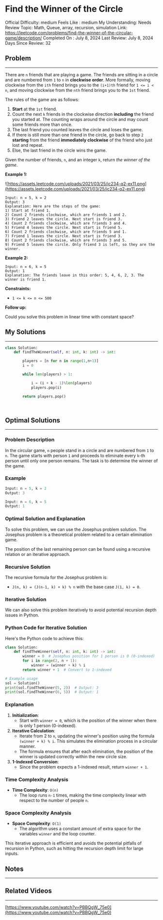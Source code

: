 # Find the Winner of the Circle

Official Difficulty: medium
Feels Like : medium
My Understanding: Needs Review
Topic: Math, Queue, array, recursion, simulation
Link: https://leetcode.com/problems/find-the-winner-of-the-circular-game/description/
Completed On : July 8, 2024
Last Review: July 8, 2024
Days Since Review: 32

## Problem

---

There are `n` friends that are playing a game. The friends are sitting in a circle and are numbered from `1` to `n` in **clockwise order**. More formally, moving clockwise from the `ith` friend brings you to the `(i+1)th` friend for `1 <= i < n`, and moving clockwise from the `nth` friend brings you to the `1st` friend.

The rules of the game are as follows:

1. **Start** at the `1st` friend.
2. Count the next `k` friends in the clockwise direction **including** the friend you started at. The counting wraps around the circle and may count some friends more than once.
3. The last friend you counted leaves the circle and loses the game.
4. If there is still more than one friend in the circle, go back to step `2` **starting** from the friend **immediately clockwise** of the friend who just lost and repeat.
5. Else, the last friend in the circle wins the game.

Given the number of friends, `n`, and an integer `k`, return *the winner of the game*.

**Example 1:**

![https://assets.leetcode.com/uploads/2021/03/25/ic234-q2-ex11.png](https://assets.leetcode.com/uploads/2021/03/25/ic234-q2-ex11.png)

```
Input: n = 5, k = 2
Output: 3
Explanation: Here are the steps of the game:
1) Start at friend 1.
2) Count 2 friends clockwise, which are friends 1 and 2.
3) Friend 2 leaves the circle. Next start is friend 3.
4) Count 2 friends clockwise, which are friends 3 and 4.
5) Friend 4 leaves the circle. Next start is friend 5.
6) Count 2 friends clockwise, which are friends 5 and 1.
7) Friend 1 leaves the circle. Next start is friend 3.
8) Count 2 friends clockwise, which are friends 3 and 5.
9) Friend 5 leaves the circle. Only friend 3 is left, so they are the winner.
```

**Example 2:**

```
Input: n = 6, k = 5
Output: 1
Explanation: The friends leave in this order: 5, 4, 6, 2, 3. The winner is friend 1.

```

**Constraints:**

- `1 <= k <= n <= 500`

**Follow up:**

Could you solve this problem in linear time with constant space?

## My Solutions

---

```python
class Solution:
    def findTheWinner(self, n: int, k: int) -> int:

        players = [n for n in range(1,n+1)]
        i = 0

        while len(players) > 1:

            i = (i + k - 1)%len(players)
            players.pop(i)

        return players.pop()
      
```

```python

```

## Optimal Solutions

---

### Problem Description

In the circular game, `n` people stand in a circle and are numbered from `1` to `n`. The game starts with person `1` and proceeds to eliminate every `k`-th person until only one person remains. The task is to determine the winner of the game.

### Example

```python
Input: n = 5, k = 2
Output: 3

Input: n = 6, k = 5
Output: 1
```

### Optimal Solution and Explanation

To solve this problem, we can use the Josephus problem solution. The Josephus problem is a theoretical problem related to a certain elimination game.

The position of the last remaining person can be found using a recursive relation or an iterative approach.

### Recursive Solution

The recursive formula for the Josephus problem is:

- `J(n, k) = (J(n-1, k) + k) % n` with the base case `J(1, k) = 0`.

### Iterative Solution

We can also solve this problem iteratively to avoid potential recursion depth issues in Python.

### Python Code for Iterative Solution

Here's the Python code to achieve this:

```python
class Solution:
    def findTheWinner(self, n: int, k: int) -> int:
        winner = 0  # Josephus position for 1 person is 0 (0-indexed)
        for i in range(2, n + 1):
            winner = (winner + k) % i
        return winner + 1  # Convert to 1-indexed

# Example usage
sol = Solution()
print(sol.findTheWinner(5, 2))  # Output: 3
print(sol.findTheWinner(6, 5))  # Output: 1
```

### Explanation

1. **Initialization**:
    - Start with `winner = 0`, which is the position of the winner when there is only 1 person (0-indexed).
2. **Iterative Calculation**:
    - Iterate from 2 to `n`, updating the winner's position using the formula `(winner + k) % i`. This simulates the elimination process in a circular manner.
    - The formula ensures that after each elimination, the position of the winner is updated correctly within the new circle size.
3. **1-Indexed Conversion**:
    - Since the problem expects a 1-indexed result, return `winner + 1`.

### Time Complexity Analysis

- **Time Complexity**: `O(n)`
    - The loop runs `n-1` times, making the time complexity linear with respect to the number of people `n`.

### Space Complexity Analysis

- **Space Complexity**: `O(1)`
    - The algorithm uses a constant amount of extra space for the variables `winner` and the loop counter.

This iterative approach is efficient and avoids the potential pitfalls of recursion in Python, such as hitting the recursion depth limit for large inputs.

## Notes

---

 

## Related Videos

---

[https://www.youtube.com/watch?v=PBBQgW_75e0](https://www.youtube.com/watch?v=PBBQgW_75e0)